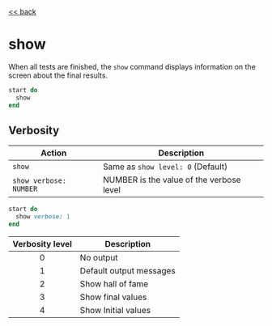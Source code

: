 [<< back](../../README.md)

# show

When all tests are finished, the `show` command displays information on the screen about the final results.

```ruby
start do
  show
end
```

## Verbosity

| Action               | Description                       |
| -------------------- | --------------------------------- |
| `show`               | Same as `show level: 0` (Default) |
| `show verbose: NUMBER` | NUMBER is the value of the verbose level |

```ruby
start do
  show verbose: 1
end
```

| Verbosity level | Description |
| :-------------: | ----------- |
| 0               | No output   |
| 1               | Default output messages |
| 2               | Show hall of fame |
| 3               | Show final values |
| 4               | Show Initial values |
